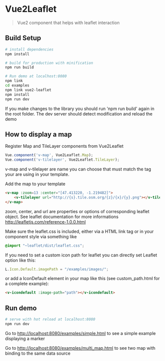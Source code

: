 # Vue2Leaflet

> Vue2 component that helps with leaflet interaction

## Build Setup

``` bash
# install dependencies
npm install

# build for production with minification
npm run build

# Run demo at localhost:8080
npm link
cd examples
npm link vue2-leaflet
npm install
npm run dev
```
If you make changes to the library you should run 'npm run build' again in the root folder.
The dev server should detect modification and reload the demo
## How to display a map
Register Map and TileLayer components from Vue2Leaflet

``` javascript
Vue.component('v-map', Vue2Leaflet.Map);
Vue.component('v-tilelayer', Vue2Leaflet.TileLayer);
```
v-map and v-tilelayer are name you can choose that must match the tag your are using in your template.

Add the map to your template
``` html
<v-map :zoom=13 :center="[47.413220, -1.219482]">
	<v-tilelayer url="http://{s}.tile.osm.org/{z}/{x}/{y}.png"></v-tilelayer>
</v-map>
```
zoom, center, and url are properties or options of corresponding leaflet object.
See leaflet documentation for more informations <http://leafletjs.com/reference-1.0.0.html>

Make sure the leaflet.css is included, either via a HTML link tag or in your component style via something like
``` css
@import "~leaflet/dist/leaflet.css";
```
If you need to set a custom icon path for leaflet you can directly set Leaflet option like this:
``` javascript
L.Icon.Default.imagePath = "/examples/images/";
```
or add a IconDefault element in your map like this (see custom_path.html for a complete example):
``` html
<v-icondefault :image-path="path"></v-icondefault>
```
## Run demo
``` bash
# serve with hot reload at localhost:8080
npm run dev
```
Go to <http://localhost:8080/examples/simple.html> to see a simple example displaying a marker

Go to <http://localhost:8080/examples/multi_map.html> to see two map with binding to the same data source
